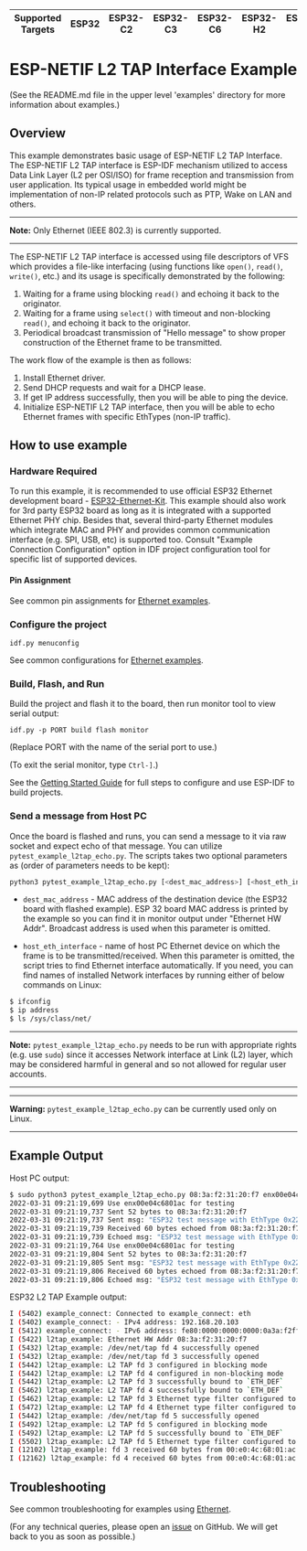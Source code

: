 | Supported Targets | ESP32 | ESP32-C2 | ESP32-C3 | ESP32-C6 | ESP32-H2 | ESP32-P4 | ESP32-S2 | ESP32-S3 |
| ----------------- | ----- | -------- | -------- | -------- | -------- | -------- | -------- | -------- |

# ESP-NETIF L2 TAP Interface Example
(See the README.md file in the upper level 'examples' directory for more information about examples.)

## Overview

This example demonstrates basic usage of ESP-NETIF L2 TAP Interface. The ESP-NETIF L2 TAP interface is ESP-IDF mechanism utilized to access Data Link Layer (L2 per OSI/ISO) for frame reception and transmission from user application. Its typical usage in embedded world might be implementation of non-IP related protocols such as PTP, Wake on LAN and others.

---

**Note:** Only Ethernet (IEEE 802.3) is currently supported.

---

The ESP-NETIF L2 TAP interface is accessed using file descriptors of VFS which provides a file-like interfacing (using functions like ``open()``, ``read()``, ``write()``, etc.) and its usage is specifically demonstrated by the following:

1) Waiting for a frame using blocking ``read()`` and echoing it back to the originator.
2) Waiting for a frame using ``select()`` with timeout and non-blocking ``read()``, and echoing it back to the originator.
3) Periodical broadcast transmission of "Hello message" to show proper construction of the Ethernet frame to be transmitted.

The work flow of the example is then as follows:

1. Install Ethernet driver.
2. Send DHCP requests and wait for a DHCP lease.
3. If get IP address successfully, then you will be able to ping the device.
4. Initialize ESP-NETIF L2 TAP interface, then you will be able to echo Ethernet frames with specific EthTypes (non-IP traffic).

## How to use example

### Hardware Required

To run this example, it is recommended to use official ESP32 Ethernet development board - [ESP32-Ethernet-Kit](https://docs.espressif.com/projects/esp-idf/en/latest/hw-reference/get-started-ethernet-kit.html). This example should also work for 3rd party ESP32 board as long as it is integrated with a supported Ethernet PHY chip. Besides that, several third-party Ethernet modules which integrate MAC and PHY and provides common communication interface (e.g. SPI, USB, etc) is supported too. Consult "Example Connection Configuration" option in IDF project configuration tool for specific list of supported devices.

#### Pin Assignment

See common pin assignments for [Ethernet examples](../../ethernet/README.md#common-pin-assignments).

### Configure the project

```
idf.py menuconfig
```

See common configurations for [Ethernet examples](../../ethernet/README.md#common-configurations).

### Build, Flash, and Run

Build the project and flash it to the board, then run monitor tool to view serial output:

```
idf.py -p PORT build flash monitor
```

(Replace PORT with the name of the serial port to use.)

(To exit the serial monitor, type ``Ctrl-]``.)

See the [Getting Started Guide](https://docs.espressif.com/projects/esp-idf/en/latest/get-started/index.html) for full steps to configure and use ESP-IDF to build projects.

### Send a message from Host PC

Once the board is flashed and runs, you can send a message to it via raw socket and expect echo of that message. You can utilize ``pytest_example_l2tap_echo.py``. The scripts takes two optional parameters as (order of parameters needs to be kept):

```bash
python3 pytest_example_l2tap_echo.py [<dest_mac_address>] [<host_eth_interface>]
```

* `dest_mac_address` - MAC address of the destination device (the ESP32 board with flashed example). ESP 32 board MAC address is printed by the example so you can find it in monitor output under "Ethernet HW Addr". Broadcast address is used when this parameter is omitted.

* `host_eth_interface` - name of host PC Ethernet device on which the frame is to be transmitted/received. When this parameter is omitted, the script tries to find Ethernet interface automatically. If you need, you can find names of installed Network interfaces by running either of below commands on Linux:

```bash
$ ifconfig
$ ip address
$ ls /sys/class/net/
```

---

**Note:** ``pytest_example_l2tap_echo.py`` needs to be run with appropriate rights (e.g. use ``sudo``) since it accesses Network interface at Link (L2) layer, which may be considered harmful in general and so not allowed for regular user accounts.

---
---

**Warning:** ``pytest_example_l2tap_echo.py`` can be currently used only on Linux.

---

## Example Output

Host PC output:

```bash
$ sudo python3 pytest_example_l2tap_echo.py 08:3a:f2:31:20:f7 enx00e04c6801ac
2022-03-31 09:21:19,699 Use enx00e04c6801ac for testing
2022-03-31 09:21:19,737 Sent 52 bytes to 08:3a:f2:31:20:f7
2022-03-31 09:21:19,737 Sent msg: "ESP32 test message with EthType 0x2220"
2022-03-31 09:21:19,739 Received 60 bytes echoed from 08:3a:f2:31:20:f7
2022-03-31 09:21:19,739 Echoed msg: "ESP32 test message with EthType 0x2220"
2022-03-31 09:21:19,764 Use enx00e04c6801ac for testing
2022-03-31 09:21:19,804 Sent 52 bytes to 08:3a:f2:31:20:f7
2022-03-31 09:21:19,805 Sent msg: "ESP32 test message with EthType 0x2221"
2022-03-31 09:21:19,806 Received 60 bytes echoed from 08:3a:f2:31:20:f7
2022-03-31 09:21:19,806 Echoed msg: "ESP32 test message with EthType 0x2221"
```

ESP32 L2 TAP Example output:

```bash
I (5402) example_connect: Connected to example_connect: eth
I (5402) example_connect: - IPv4 address: 192.168.20.103
I (5412) example_connect: - IPv6 address: fe80:0000:0000:0000:0a3a:f2ff:fe31:20f7, type: ESP_IP6_ADDR_IS_LINK_LOCAL
I (5422) l2tap_example: Ethernet HW Addr 08:3a:f2:31:20:f7
I (5432) l2tap_example: /dev/net/tap fd 4 successfully opened
I (5432) l2tap_example: /dev/net/tap fd 3 successfully opened
I (5442) l2tap_example: L2 TAP fd 3 configured in blocking mode
I (5442) l2tap_example: L2 TAP fd 4 configured in non-blocking mode
I (5442) l2tap_example: L2 TAP fd 3 successfully bound to `ETH_DEF`
I (5462) l2tap_example: L2 TAP fd 4 successfully bound to `ETH_DEF`
I (5462) l2tap_example: L2 TAP fd 3 Ethernet type filter configured to 0x2220
I (5472) l2tap_example: L2 TAP fd 4 Ethernet type filter configured to 0x2221
I (5442) l2tap_example: /dev/net/tap fd 5 successfully opened
I (5492) l2tap_example: L2 TAP fd 5 configured in blocking mode
I (5492) l2tap_example: L2 TAP fd 5 successfully bound to `ETH_DEF`
I (5502) l2tap_example: L2 TAP fd 5 Ethernet type filter configured to 0x2223
I (12102) l2tap_example: fd 3 received 60 bytes from 00:e0:4c:68:01:ac
I (12162) l2tap_example: fd 4 received 60 bytes from 00:e0:4c:68:01:ac
```

## Troubleshooting

See common troubleshooting for examples using [Ethernet](../../ethernet/README.md#common-troubleshooting).

(For any technical queries, please open an [issue](https://github.com/espressif/esp-idf/issues) on GitHub. We will get back to you as soon as possible.)
